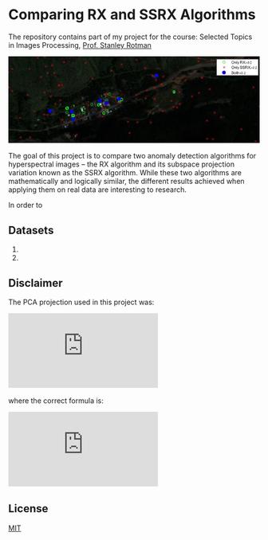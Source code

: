# Comparing RX and SSRX Algorithms
The repository contains part of my project for the course:
Selected Topics in Images Processing, [Prof. Stanley Rotman](http://www.ee.bgu.ac.il/~srotman/)

![RIT Results](imgs/cover.jpg)

The goal of this project is to compare two anomaly detection algorithms for hyperspectral images – the RX algorithm and its subspace projection variation known as the SSRX algorithm. While these two algorithms are mathematically and logically similar, the different results achieved when applying them on real data are interesting to research.

In order to

## Datasets

1. 
2. 

## Disclaimer
The PCA projection used in this project was:

![Original PCA](http://latex.codecogs.com/svg.latex?X_%7BPCA%7D%3D+%28X+-+m%29+%5Cphi%5E%7B-1%7D+V_q)

where the correct formula is:

![Original PCA](http://latex.codecogs.com/svg.latex?X_%7BPCA%7D%3D+%28X+-+m%29+%5Cphi%5E%7B-%5Cfrac%7B1%7D%7B2%7D%7D+V_q)

## License
[MIT](https://choosealicense.com/licenses/mit/)
